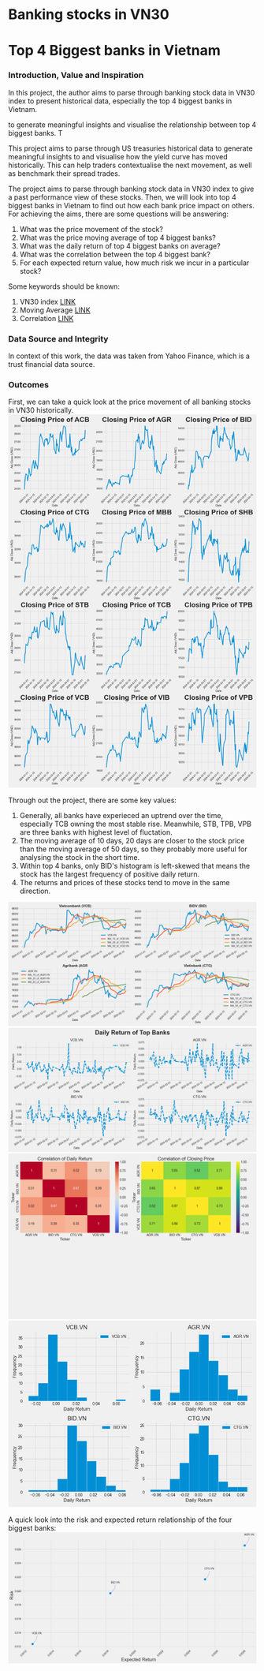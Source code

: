 # Banking stocks in VN30 
# Top 4 Biggest banks in Vietnam

### Introduction, Value and Inspiration
  In this project, the author aims to parse through banking stock data in VN30 index to present historical data, especially the top 4 biggest banks in Vietnam. 
  
  to generate meaningful insights and 
  visualise the relationship between top 4 biggest banks. T

This project aims to parse through US treasuries historical data to generate meaningful insights to and visualise how the yield curve has moved historically. This can help traders contextualise the next movement, as well as benchmark their spread trades.

The project aims to parse through banking stock data in VN30 index to give a past performance view of these stocks. Then, we will look into top 4 biggest banks in Vietnam to find out how each bank price impact on others.
  For achieving the aims, there are some questions will be answering: 
  1. What was the price movement of the stock? 
  2. What was the price moving average of top 4 biggest banks? 
  3. What was the daily return of top 4 biggest banks on average?
  4. What was the correlation between the top 4 biggest bank?
  5. For each expected return value, how much risk we incur in a particular stock?

  Some keywords should be known:
  1. VN30 index [LINK](https://en.wikipedia.org/wiki/VN30_Equal_Weight_Index)
  2. Moving Average [LINK](https://www.investopedia.com/terms/m/movingaverage.asp)
  3. Correlation [LINK](https://www.jmp.com/en_ca/statistics-knowledge-portal/what-is-correlation.html#:~:text=Correlation%20is%20a%20statistical%20measure,statement%20about%20cause%20and%20effect.)

### Data Source and Integrity 
  In context of this work, the data was taken from Yahoo Finance, which is a trust financial data source. 
 
### Outcomes 
  First, we can take a quick look at the price movement of all banking stocks in VN30 historically. 
  ![closing_price.png](https://github.com/thinlh07/Banking-stock-in-VN30/blob/main/closing_price.png)

Through out the project, there are some key values: 
   1. Generally, all banks have experieced an uptrend over the time, especially TCB owning the most stable rise. Meanwhile, STB, TPB, VPB are three banks with highest level of fluctation.
   2. The moving average of 10 days, 20 days are closer to the stock price than the moving average of 50 days, so they probably more useful for analysing the stock in the short time.
   3. Within top 4 banks, only BID's histogram is left-skewed that means the stock has the largest frequency of positive daily return.
   4. The returns and prices of these stocks tend to move in the same direction.

![Moving Average](https://github.com/thinlh07/Banking-stock-in-VN30/blob/main/Moving%20average.png)
![Daily Return](https://github.com/thinlh07/Banking-stock-in-VN30/blob/main/Daily%20Return.png)
![Correlation](https://github.com/thinlh07/Banking-stock-in-VN30/blob/main/Correlation.png)
![Daily Return](https://github.com/thinlh07/Banking-stock-in-VN30/blob/main/Daily%20Return%20Histogram.png)

A quick look into the risk and expected return relationship of the four biggest banks:
![Risk - Expected Return](https://github.com/thinlh07/Banking-stock-in-VN30/blob/main/Risk%20-%20Expected%20Return.png)
